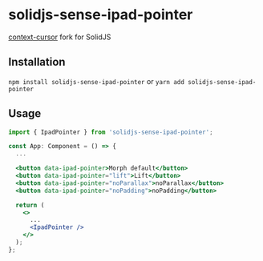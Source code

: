 # solidjs-sense-ipad-pointer

[context-cursor](https://github.com/PavelLaptev/context-cursor) fork for SolidJS

## Installation

`npm install solidjs-sense-ipad-pointer` or `yarn add solidjs-sense-ipad-pointer`

## Usage

``` jsx
import { IpadPointer } from 'solidjs-sense-ipad-pointer';

const App: Component = () => {
  ...

  <button data-ipad-pointer>Morph default</button>
  <button data-ipad-pointer="lift">Lift</button>
  <button data-ipad-pointer="noParallax">noParallax</button>
  <button data-ipad-pointer="noPadding">noPadding</button>

  return (
    <>
      ...
      <IpadPointer />
    </>
  );
};
```
